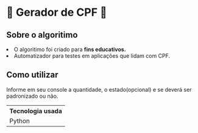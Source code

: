 <h1>🐍 Gerador de CPF 🐍<h2>
<h2>Sobre o algoritimo</h2>
<li>O algoritimo foi criado para <b>fins educativos.</b></li>
<li>Automatizador para testes em aplicações que lidam com CPF.</li>
<h2>Como utilizar</h2>
<p>Informe em seu console a quantidade, o estado(opcional) e se deverá ser padronizado ou não.</p>
<table>
  <tr>
    <th>Tecnologia usada</th>
  </tr>
  <tr>
    <td>Python</td>
  </tr>
</table>
